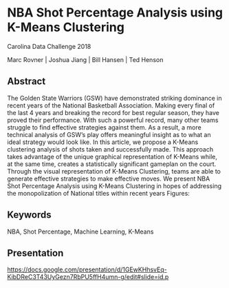 **NBA Shot Percentage Analysis using K-Means Clustering**
==
Carolina Data Challenge 2018

Marc Rovner | Joshua Jiang | Bill Hansen | Ted Henson


Abstract
--
The Golden State Warriors (GSW) have demonstrated striking dominance in recent years of the National Basketball Association. Making every final of the last 4 years and breaking the record for best regular season, they have proved their performance. With such a powerful record, many other teams struggle to find effective strategies against them. As a result, a more technical analysis of GSW’s play offers meaningful insight as to what an ideal strategy would look like. In this article, we propose a K-Means clustering analysis of shots taken and successfully made. This approach takes advantage of the unique graphical representation of K-Means while, at the same time, creates a statistically significant gameplan on the court. Through the visual representation of K-Means Clustering, teams are able to generate effective strategies to make effective moves. We present NBA Shot Percentage Analysis using K-Means Clustering in hopes of addressing the monopolization of National titles within recent years 
Figures:


Keywords
--
NBA, Shot Percentage, Machine Learning, K-Means

Presentation
--
https://docs.google.com/presentation/d/1GEwKHhsvEq-KibDReC3T43UyGezn7RbPU5ffH4umn-g/edit#slide=id.p



